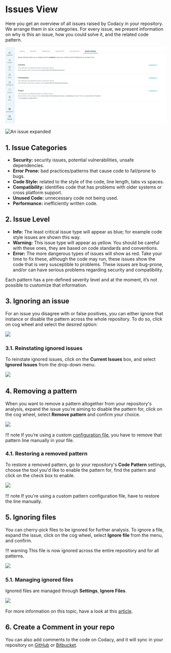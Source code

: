 # Issues View

Here you get an overview of all issues raised by Codacy in your repository. We arrange them in six categories. For every issue, we present information on why is this an issue, how you could solve it, and the related code pattern.

![The Issues View](/images/image-0.png)

![An issue expanded](/images/image-1.gif)

## 1. Issue Categories

-   **Security:** security issues, potential vulnerabilities, unsafe dependencies.
-   **Error** **Prone:** bad practices/patterns that cause code to fail/prone to bugs.
-   **Code Style:** related to the style of the code, line length, tabs vs spaces.
-   **Compatibility:** identifies code that has problems with older systems or cross platform support.
-   **Unused Code:** unnecessary code not being used.
-   **Performance:** inefficiently written code.

## 2. Issue Level

-   **Info:** The least critical issue type will appear as blue; for example code style issues are shown this way.
-   **Warning:** This issue type will appear as yellow. You should be careful with these ones, they are based on code standards and conventions.
-   **Error:** The more dangerous types of issues will show as red. Take your time to fix these, although the code may run, these issues show the code that is very susceptible to problems. These issues are bug-prone, and/or can have serious problems regarding security and compatibility.

Each pattern has a pre-defined severity level and at the moment, it’s not possible to customize that information.

## 3. Ignoring an issue

For an issue you disagree with or false positives, you can either ignore that instance or disable the pattern across the whole repository. To do so, click on cog wheel and select the desired option:

![](/images/image-3.gif)

### 3.1. Reinstating ignored issues

To reinstate ignored issues, click on the **Current Issues** box, and select **Ignored Issues** from the drop-down menu.

![](/images/image-4.gif)

## 4. Removing a pattern

When you want to remove a pattern altogether from your repository's analysis, expand the issue you’re aiming to disable the pattern for, click on the cog wheel, select **Remove pattern** and confirm your choice.

![](/images/image-5.gif)

!!! note
    If you’re using a custom [configuration file](../repositories-configure/code-patterns.md#i-have-my-own-tool-configuration-file), you have to remove that pattern line manually in your file.

### 4.1. Restoring a removed pattern

To restore a removed pattern, go to your repository's **Code Pattern** settings, choose the tool you'd like to enable the pattern for, find the pattern and click on the check box to enable.

![](/images/image-6.gif)

!!! note
    If you're using a custom pattern configuration file, have to restore the line manually.

## 5. Ignoring files

You can cherry-pick files to be ignored for further analysis. To ignore a file, expand the issue, click on the cog wheel, select **Ignore file** from the menu, and confirm.

!!! warning
    This file is now ignored across the entire repository and for all patterns.

![](/images/image-7.gif)

### 5.1. Managing ignored files

Ignored files are managed through **Settings**, **Ignore Files**.

![](/images/image-8.gif)

For more information on this topic, have a look at this [article](../repositories-configure/ignore-files-from-codacy-analysis.md).

## 6. Create a Comment in your repo

You can also add comments to the code on Codacy, and it will sync in your repository on [GitHub](../repositories-configure/integrations/github-integration.md) or [Bitbucket](../repositories-configure/integrations/bitbucket-integration.md).
